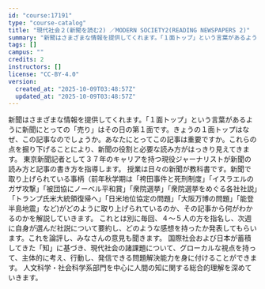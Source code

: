 ```yaml
---
id: "course:17191"
type: "course-catalog"
title: "現代社会２(新聞を読む2) ／MODERN SOCIETY2(READING NEWSPAPERS 2)"
summary: "新聞はさまざまな情報を提供してくれます。「１面トップ」という言葉があるように新聞にとっての「売り」はその日の第１面です。きょうの１面トップはなぜ、この記事なのでしょうか。あなたにとってこの記事は重要ですか。これらの点を掘り下げることにより、…"
tags: []
campus: ""
credits: 2
instructors: []
license: "CC-BY-4.0"
version:
  created_at: "2025-10-09T03:48:57Z"
  updated_at: "2025-10-09T03:48:57Z"
---
```

新聞はさまざまな情報を提供してくれます。「１面トップ」という言葉があるように新聞にとっての「売り」はその日の第１面です。きょうの１面トップはなぜ、この記事なのでしょうか。あなたにとってこの記事は重要ですか。これらの点を掘り下げることにより、新聞の役割と必要な読み方がはっきり見えてきます。 東京新聞記者として３７年のキャリアを持つ現役ジャーナリストが新聞の読み方と記事の書き方を指導します。 授業は日々の新聞が教科書です。新聞で取り上げられている事柄（前年秋学期は「袴田事件と死刑制度」「イスラエルのガザ攻撃」「被団協にノーベル平和賞」「衆院選挙」「衆院選挙をめぐる各社社説」「トランプ氏米大統領復帰へ」「日米地位協定の問題」「大阪万博の問題」「能登半島地震」など)がどのように取り上げられているのか、その記事から何がわかるのかを解説していきます。 これとは別に毎回、４～５人の方を指名し、次週に自身が選んだ社説について要約し、どのような感想を持ったか発表してもらいます。これを論評し、みなさんの意見も聞きます。 国際社会および日本が蓄積してきた「知」に基づき、現代社会の諸課題について、グローカルな視点を持って、主体的に考え、行動し、発信できる問題解決能力を身に付けることができます。 人文科学・社会科学系部門を中心に人間の知に関する総合的理解を深めていきます。
